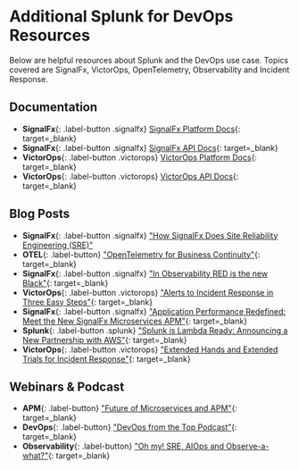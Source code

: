 # Additional Splunk for DevOps Resources

Below are helpful resources about Splunk and the DevOps use case. Topics covered are SignalFx, VictorOps, OpenTelemetry, Observability and Incident Response.

## Documentation

* **SignalFx**{: .label-button .signalfx} [SignalFx Platform Docs](https://docs.signalfx.com/en/latest/){: target=_blank}
* **SignalFx**{: .label-button .signalfx} [SignalFx API Docs](https://developers.signalfx.com/){: target=_blank}
* **VictorOps**{: .label-button .victorops} [VictorOps Platform Docs](https://help.victorops.com/){: target=_blank}
* **VictorOps**{: .label-button .victorops} [VictorOps API Docs](https://portal.victorops.com/public/api-docs.html){: target=_blank}

## Blog Posts

* **SignalFx**{: .label-button .signalfx} ["How SignalFx Does Site Reliability Engineering (SRE)"](https://splk.it/3eKyy46)
* **OTEL**{: .label-button} ["OpenTelemetry for Business Continuity"](https://bit.ly/3cyGzHM){: target=_blank}
* **SignalFx**{: .label-button .signalfx} ["In Observability RED is the new Black"](https://splk.it/2XSoL5e){: target=_blank}
* **VictorOps**{: .label-button .victorops} ["Alerts to Incident Response in Three Easy Steps"](https://splk.it/307jQjI){: target=_blank}
* **SignalFx**{: .label-button .signalfx} ["Application Performance Redefined: Meet the New SignalFx Microservices APM"](https://www.splunk.com/en_us/blog/it/application-performance-redefined-meet-the-new-signalfx-microservices-apm.html){: target=_blank}
* **Splunk**{: .label-button .splunk} ["Splunk is Lambda Ready: Announcing a New Partnership with AWS"](https://www.splunk.com/en_us/blog/it/splunk-is-lambda-ready.html){: target=_blank}
* **VictorOps**{: .label-button .victorops} ["Extended Hands and Extended Trials for Incident Response"](https://victorops.com/blog/extended-hands-and-extended-trials-for-incident-response){: target=_blank}

## Webinars & Podcast

* **APM**{: .label-button} ["Future of Microservices and APM"](https://bit.ly/3cpdbUs){: target=_blank}
* **DevOps**{: .label-button} ["DevOps from the Top Podcast"](https://www.buzzsprout.com/1102754){: target=_blank}
* **Observability**{: .label-button} ["Oh my! SRE, AIOps and Observe-a-what?"](https://www.thecloudpod.net/podcast/tcp-talks-oh-my-sre-aiops-and-observe-a-what/){: target=_blank}
